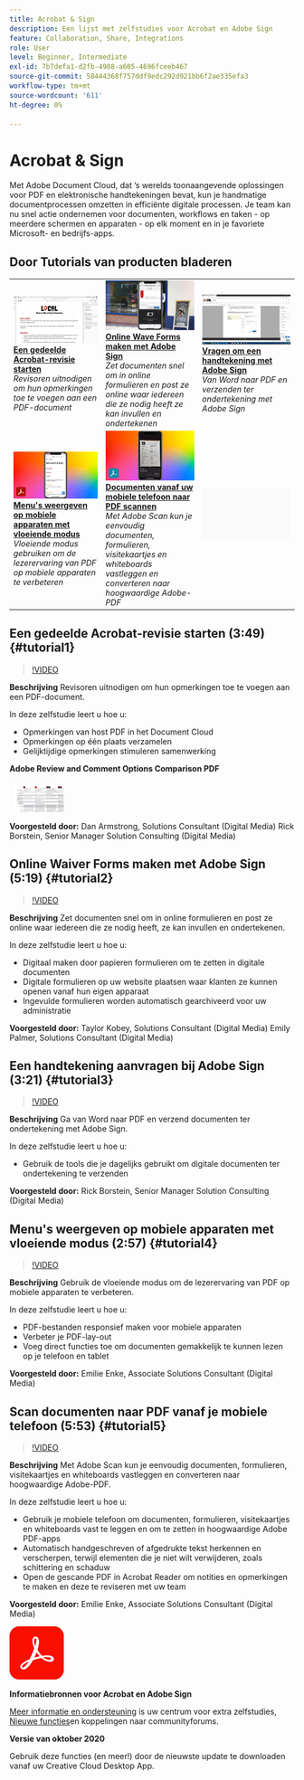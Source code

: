 ```yaml
---
title: Acrobat & Sign
description: Een lijst met zelfstudies voor Acrobat en Adobe Sign
feature: Collaboration, Share, Integrations
role: User
level: Beginner, Intermediate
exl-id: 7b7defa1-d2fb-4908-a605-4696fceeb467
source-git-commit: 58444368f757ddf9edc292d921bb6f2ae335efa3
workflow-type: tm+mt
source-wordcount: '611'
ht-degree: 0%

---
```


# Acrobat &amp; Sign

Met Adobe Document Cloud, dat ’s werelds toonaangevende oplossingen voor PDF en elektronische handtekeningen bevat, kun je handmatige documentprocessen omzetten in efficiënte digitale processen. Je team kan nu snel actie ondernemen voor documenten, workflows en taken - op meerdere schermen en apparaten - op elk moment en in je favoriete Microsoft- en bedrijfs-apps.

## Door Tutorials van producten bladeren

<table style="table-layout:fixed">
<tr>
 <td>
   <a href="acrobat-sign.md#tutorial1">
      <img alt="Een gedeelde Acrobat-revisie starten" src="../assets/acrobat_sharedreview_armstrong.jpg" />
   </a>
    <div>
   <a href="acrobat-sign.md#tutorial1"><strong>Een gedeelde Acrobat-revisie starten</strong></a>
    </div>
    <em>Revisoren uitnodigen om hun opmerkingen toe te voegen aan een PDF-document</em>
    <br>
  </td>
  <td>
    <a href="acrobat-sign.md#tutorial2">
        <img alt="Online Wave Forms maken met Adobe Sign" src="../assets/sign_webforms_palmer-kobey_thumbnail.jpg" />
    </a>
    <div>
    <a href="acrobat-sign.md#tutorial2"><strong>Online Wave Forms maken met Adobe Sign</strong></a>
    </div>
    <em>Zet documenten snel om in online formulieren en post ze online waar iedereen die ze nodig heeft ze kan invullen en ondertekenen</em>
    <br>
  </td>
  <td>
   <a href="acrobat-sign.md#tutorial3">
      <img alt="Vragen om een handtekening met Adobe Sign" src="../assets/sign_request-signature_borstein_thumbnail.jpg" />
   </a>
    <div>
    <a href="acrobat-sign.md#tutorial3"><strong>Vragen om een handtekening met Adobe Sign</strong></a>
    </div>
    <em>Van Word naar PDF en verzenden ter ondertekening met Adobe Sign</em>
    <br>
  </td>
</tr>
<tr>
 <td>
   <a href="acrobat-sign.md#tutorial4">
      <img alt="Menu&apos;s weergeven op mobiele apparaten met vloeiende modus" src="../assets/acrobat_liquidmode_enke_thumbnail.jpg" />
   </a>
    <div>
   <a href="acrobat-sign.md#tutorial4"><strong>Menu's weergeven op mobiele apparaten met vloeiende modus</strong></a>
    </div>
    <em>Vloeiende modus gebruiken om de lezerervaring van PDF op mobiele apparaten te verbeteren</em>
    <br>
  </td>
  <td>
    <a href="acrobat-sign.md#tutorial5">
        <img alt="Documenten vanaf uw mobiele telefoon naar PDF scannen" src="../assets/acrobat_scan_enke.jpg" />
    </a>
    <div>
    <a href="acrobat-sign.md#tutorial5"><strong>Documenten vanaf uw mobiele telefoon naar PDF scannen</strong></a>
    </div>
    <em>Met Adobe Scan kun je eenvoudig documenten, formulieren, visitekaartjes en whiteboards vastleggen en converteren naar hoogwaardige Adobe-PDF</em>
    <br>
  </td>
  <td>
    <img alt="Spacer" src="../assets/Gray_thumbnail.png" />
    <div>
    <br>
  </td>
</tr>
</table>

## Een gedeelde Acrobat-revisie starten (3:49) {#tutorial1}

>[!VIDEO](https://video.tv.adobe.com/v/326777?hidetitle=true)

**Beschrijving**
Revisoren uitnodigen om hun opmerkingen toe te voegen aan een PDF-document.

In deze zelfstudie leert u hoe u:
* Opmerkingen van host PDF in het Document Cloud
* Opmerkingen op één plaats verzamelen
* Gelijktijdige opmerkingen stimuleren samenwerking

**Adobe Review and Comment Options Comparison PDF**

[![Vergelijkingsafbeelding](../assets/ComparisonPDF_thumbnail_96.png)](../assets/Adobe_Review_and_Comment_Comparisons.pdf)

**Voorgesteld door:**
Dan Armstrong, Solutions Consultant (Digital Media) Rick Borstein, Senior Manager Solution Consulting (Digital Media)

## Online Waiver Forms maken met Adobe Sign (5:19) {#tutorial2}

>[!VIDEO](https://video.tv.adobe.com/v/326776?hidetitle=true)

**Beschrijving**
Zet documenten snel om in online formulieren en post ze online waar iedereen die ze nodig heeft, ze kan invullen en ondertekenen.

In deze zelfstudie leert u hoe u:
* Digitaal maken door papieren formulieren om te zetten in digitale documenten
* Digitale formulieren op uw website plaatsen waar klanten ze kunnen openen vanaf hun eigen apparaat
* Ingevulde formulieren worden automatisch gearchiveerd voor uw administratie

**Voorgesteld door:**
Taylor Kobey, Solutions Consultant (Digital Media) Emily Palmer, Solutions Consultant (Digital Media)

## Een handtekening aanvragen bij Adobe Sign (3:21) {#tutorial3}

>[!VIDEO](https://video.tv.adobe.com/v/326801?hidetitle=true)

**Beschrijving**
Ga van Word naar PDF en verzend documenten ter ondertekening met Adobe Sign.

In deze zelfstudie leert u hoe u:
* Gebruik de tools die je dagelijks gebruikt om digitale documenten ter ondertekening te verzenden

**Voorgesteld door:**
Rick Borstein, Senior Manager Solution Consulting (Digital Media)

## Menu&#39;s weergeven op mobiele apparaten met vloeiende modus (2:57) {#tutorial4}

>[!VIDEO](https://video.tv.adobe.com/v/327093?hidetitle=true)

**Beschrijving**
Gebruik de vloeiende modus om de lezerervaring van PDF op mobiele apparaten te verbeteren.

In deze zelfstudie leert u hoe u:
* PDF-bestanden responsief maken voor mobiele apparaten
* Verbeter je PDF-lay-out
* Voeg direct functies toe om documenten gemakkelijk te kunnen lezen op je telefoon en tablet

**Voorgesteld door:**
Emilie Enke, Associate Solutions Consultant (Digital Media)

## Scan documenten naar PDF vanaf je mobiele telefoon (5:53) {#tutorial5}

>[!VIDEO](https://video.tv.adobe.com/v/327094?hidetitle=true)

**Beschrijving**
Met Adobe Scan kun je eenvoudig documenten, formulieren, visitekaartjes en whiteboards vastleggen en converteren naar hoogwaardige Adobe-PDF.

In deze zelfstudie leert u hoe u:
* Gebruik je mobiele telefoon om documenten, formulieren, visitekaartjes en whiteboards vast te leggen en om te zetten in hoogwaardige Adobe PDF-apps
* Automatisch handgeschreven of afgedrukte tekst herkennen en verscherpen, terwijl elementen die je niet wilt verwijderen, zoals schittering en schaduw
* Open de gescande PDF in Acrobat Reader om notities en opmerkingen te maken en deze te reviseren met uw team

**Voorgesteld door:**
Emilie Enke, Associate Solutions Consultant (Digital Media)

![DC-logo](../assets/Doc-Cloud-256.png)

**Informatiebronnen voor Acrobat en Adobe Sign**

[Meer informatie en ondersteuning](https://helpx.adobe.com/nl/support/document-cloud.html) is uw centrum voor extra zelfstudies, [Nieuwe functies](https://helpx.adobe.com/nl/acrobat/using/whats-new.html)en koppelingen naar communityforums.

**Versie van oktober 2020**

Gebruik deze functies (en meer!) door de nieuwste update te downloaden vanaf uw Creative Cloud Desktop App.
